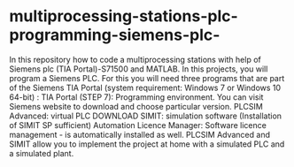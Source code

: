 # multiprocessing-stations-plc-programming-siemens-plc-
In this repository how to code a multiprocessing stations with help of Siemens plc (TIA Portal)-S71500 and MATLAB.
In this projects, you will program a Siemens PLC. For this you will need three programs that are part of the Siemens TIA Portal (system requirement: Windows 7 or Windows 10 64-bit) :
TIA Portal (STEP 7): Programming environment. You can visit Siemens website to download and choose particular version.
PLCSIM Advanced: virtual PLC DOWNLOAD 
SIMIT: simulation software  (Installation of SIMIT SP sufficient)
Automation Licence Manager: Software licence management - is automatically installed as well.
PLCSIM Advanced and SIMIT allow you to implement the project at home with a simulated PLC and a simulated plant.
